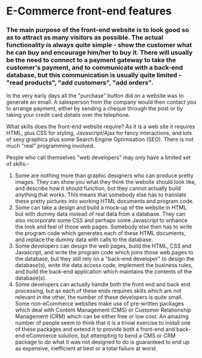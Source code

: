 # E-Commerce front-end features


### The main purpose of the front-end website is to look good so as to attract as many visitors as possible. The actual functionality is always quite simple - show the customer what he can buy and encourage him/her to buy it. There will usually be the need to connect to a payment gateway to take the customer's payment, and to communicate with a back-end database, but this communication is usually quite limited - "read products", "add customers", "add orders".

In the very early days all the "purchase" button did on a website was to generate an email. A salesperson from the company would then contact you to arrange payment, either by sending a cheque through the post or by taking your credit card details over the telephone.

What skills does the front-end website require? As it is a web site it requires HTML, plus CSS for styling, Javascript/Ajax for fancy interactions, and lots of sexy graphics plus some Search Engine Optimisation (SEO). There is not much "real" programming involved.

People who call themselves "web developers" may only have a limited set of skills:-

1. Some are nothing more than graphic designers who can produce pretty images. They can show you what they think the website should look like, and describe how it should function, but they cannot actually build anything that works. This means that somebody else has to translate these pretty pictures into working HTML documents and program code.
2. Some can take a design and build a mock-up of the website in HTML but with dummy data instead of real data from a database. They can also incorporate some CSS and perhaps some Javascript to enhance the look and feel of those web pages. Somebody else then has to write the program code which generates each of these HTML documents, and replace the dummy data with calls to the database.
3. Some developers can design the web pages, build the HTML, CSS and Javascript, and write the program code which joins those web pages to the database, but they still rely on a "back-end developer" to design the database(s), write the data access code, implement the business rules, and build the back-end application which maintains the contents of the database(s).
4. Some developers can actually handle both the front end and back end processing, but as each of these ends requires skills which are not relevant in the other, the number of these developers is quite small.
Some non-eCommerce websites make use of pre-written packages which deal with Content Management (CMS) or Customer Relationship Management (CRM) which can be either free or low cost. An amazing number of people seem to think that it is a trivial exercise to install one of these packages and extend it to provide both a front-end and back-end eCommerce solution, but attempting to bend a CMS or CRM package to do what it was not designed to do is guaranteed to end up as expensive, inefficient at best or a total failure at worst.